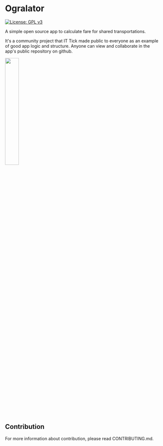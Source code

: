 # Ogralator

[![License: GPL v3](https://img.shields.io/badge/License-GPLv3-blue.svg)](https://www.gnu.org/licenses/gpl-3.0)


A simple open source app to calculate fare for shared transportations.

It's a community project that IT Tick made public to everyone as an example of good app logic and structure. Anyone can view and collaborate in the app's public repository on github.

[<img src="https://cdn.rawgit.com/steverichey/google-play-badge-svg/master/img/en_get.svg" width="30%">](https://play.google.com/store/apps/details?id=com.ogralator.android.ogralator)

## Contribution

For more information about contribution, please read CONTRIBUTING.md.
